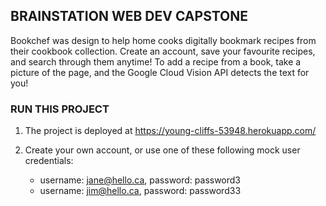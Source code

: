 ## BRAINSTATION WEB DEV CAPSTONE
Bookchef was design to help home cooks digitally bookmark recipes from their cookbook collection. Create an account, save your favourite recipes, and search through them anytime! To add a recipe from a book, take a picture of the page, and the Google Cloud Vision API detects the text for you!

### RUN THIS PROJECT
1. The project is deployed at https://young-cliffs-53948.herokuapp.com/

2. Create your own account, or use one of these following mock user credentials:
    - username: jane@hello.ca, password: password3
    - username: jim@hello.ca, password: password33
